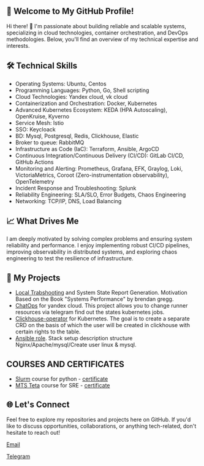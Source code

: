 ## 📌 Welcome to My GitHub Profile!

Hi there! 👋 I'm passionate about building reliable and scalable systems, specializing in cloud technologies, container orchestration, and DevOps methodologies. Below, you'll find an overview of my technical expertise and interests.

## 🛠️ Technical Skills

- Operating Systems: Ubuntu, Centos  
- Programming Languages: Python, Go, Shell scripting
- Cloud Technologies: Yandex cloud, vk cloud 
- Containerization and Orchestration: Docker, Kubernetes
- Advanced Kubernetes Ecosystem: KEDA (HPA Autoscaling), OpenKruise, Kyverno
- Service Mesh: Istio 
- SSO: Keycloack 
- BD: Mysql, Postgresql, Redis, Clickhouse, Elastic
- Broker to queue: RabbitMQ
- Infrastructure as Code (IaC): Terraform, Ansible, ArgoCD
- Continuous Integration/Continuous Delivery (CI/CD): GitLab CI/CD, GitHub Actions 
- Monitoring and Alerting: Prometheus, Grafana, EFK, Graylog, Loki, VictoriaMetrics, Coroot (Zero-instrumentation observability), OpenTelemetry
- Incident Response and Troubleshooting: Splunk
- Reliability Engineering: SLA/SLO, Error Budgets, Chaos Engineering
- Networking: TCP/IP, DNS, Load Balancing

## 📈 What Drives Me

I am deeply motivated by solving complex problems and ensuring system reliability and performance. I enjoy implementing robust CI/CD pipelines, improving observability in distributed systems, and exploring chaos engineering to test the resilience of infrastructure.

## 📝 My Projects

- [Local Trabshooting](https://github.com/KKulishov/local_trableshoot) and System State Report Generation. Motivation Based on the Book "Systems Performance" by brendan gregg. 
- [ChatOps](https://github.com/KKulishov/chatops) for yandex cloud. This project allows you to change runner resources via telegram find out the states kubernetes jobs. 
- [Clickhouse-operator](https://github.com/KKulishov/clickhouse-operator) for Kubernetes. The goal is to create a separate CRD on the basis of which the user will be created in сlickhouse with certain rights to the table. 
- [Ansible role](https://github.com/KKulishov/ansible_lxd). Stack setup description structure Nginx/Apache/mysql/Create user linux & mysql. 

## COURSES AND CERTIFICATES

- [Slurm](https://slurm.io/) course for python - [certificate](https://github.com/KKulishov/certificate/blob/master/Python_slurm.png)
- [MTS Teta](https://teta.mts.ru/members/) course for SRE - [certificate](https://github.com/KKulishov/mts_sre/blob/main/cert/Kulishov_Konstantin.png) 

## 🌐 Let's Connect

Feel free to explore my repositories and projects here on GitHub. If you'd like to discuss opportunities, collaborations, or anything tech-related, don't hesitate to reach out!

[Email](mailto:rndkulishov@gmail.com)

[Telegram](https://t.me/kkonstantin_rnd)

<!--
Todo add certificate:

Slurm/Mts/Yandex/VK 

Add LinkDin

**KKulishov/KKulishov** is a ✨ _special_ ✨ repository because its `README.md` (this file) appears on your GitHub profile.

Here are some ideas to get you started:

- 🔭 I’m currently working on ...
- 🌱 I’m currently learning ...
- 👯 I’m looking to collaborate on ...
- 🤔 I’m looking for help with ...
- 💬 Ask me about ...
- 📫 How to reach me: ...
- 😄 Pronouns: ...
- ⚡ Fun fact: ...
-->
